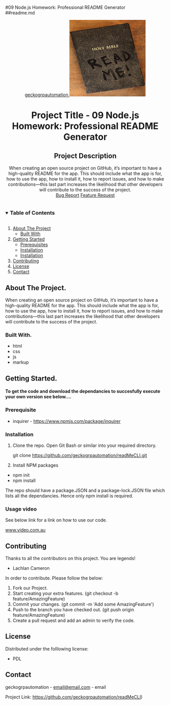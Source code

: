 

#09 Node.js Homework: Professional README Generator
<br/>
##readme.md
<br/>
<p align="center">
  <a href="https://github.com/geckogrpautomation/readMeCLI">geckogrpautomation
    <img src="./pic/readme.jpg" alt="Logo" width="240" height="240">
  </a>
  <h1 align="center">Project Title - 09 Node.js Homework: Professional README Generator</h1> 
  <h2 align="center">Project Description</h2>
  <p align="center">When creating an open source project on GitHub, it’s important to have a high-quality README for the app. This should include what the app is for, how to use the app, how to install it, how to report issues, and how to make contributions&mdash;this last part increases the likelihood that other developers will contribute to the success of the project.     
    <br/>
    <a href="https://github.com/geckogrpautomation/readMeCLI<strong>Link to the repo. »</strong></a>
    <br/>
    <br/>
    <a href="https://github.com/geckogrpautomation/readMeCLI/issues">Bug Report</a>
    <a href="https://github.com/geckogrpautomation/readMeCLI/issues">Feature Request</a>
  </p>
</p>

<details open="open">
  <summary><h3 style="display: inline-block">Table of Contents</h3></summary>
  <ol>
    <li>
      <a href="#about-the-project">About The Project</a>
      <ul>
        <li><a href="#built-with">Built With</a></li>
      </ul>
    </li>
    <li>
      <a href="getting-started">Getting Started</a>
      <ul>
        <li><a href="#prerequisite">Prerequisites</a></li>
        <li><a href="#installation">Installation</a></li>
        <li><a href="#usage-video">Installation</a></li>        
      </ul>
    </li>
    <li><a href="#contributing">Contributing</a></li>
    <li><a href="#license">License</a></li>
    <li><a href="#contact">Contact</a></li>
  </ol>
</details>


## About The Project.

When creating an open source project on GitHub, it’s important to have a high-quality README for the app. This should include what the app is for, how to use the app, how to install it, how to report issues, and how to make contributions&mdash;this last part increases the likelihood that other developers will contribute to the success of the project. 



### Built With.

* html 
* css 
* js 
* markup 



## Getting Started.

<h4>To get the code and download the dependancies to succesfully execute your own version see below....</h4>

### Prerequisite

* inquirer - https://www.npmjs.com/package/inquirer 

  

### Installation

1. Clone the repo.
   Open Git Bash or similar into your required directory.

   git clone https://github.com/geckogrpautomation/readMeCLI.git
   
2. Install NPM packages
   
* npm init 
*  npm install 


The repo should have a package.JSON and a package-lock.JSON file which lists all the dependancies. Hence only npm install is required. 
   

### Usage video

See below link for a link on how to use our code.

www.video.com.au


## Contributing

Thanks to all the contributors on this project. You are legends! 

* Lachlan Cameron 


In order to contribute. Please follow the below:

1. Fork our Project.
2. Start creating your extra features. (git checkout -b feature/AmazingFeature)
3. Commit your changes. (git commit -m 'Add some AmazingFeature')
4. Push to the branch you have checked out. (git push origin feature/AmazingFeature)
5. Create a pull request and add an admin to verify the code.

## License

Distributed under the folllowing license:

* PDL


## Contact

geckogrpautomation - email@email.com - email

Project Link: https://github.com/geckogrpautomation/readMeCLI)

